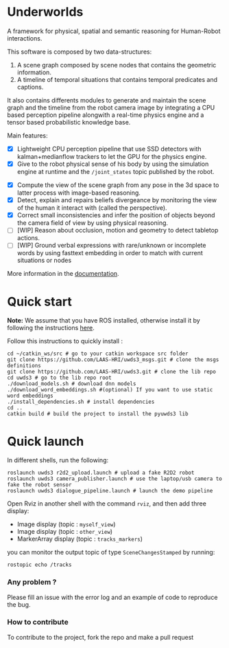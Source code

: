 
# Underworlds
A framework for physical, spatial and semantic reasoning for Human-Robot interactions.

This software is composed by two data-structures:
  1. A scene graph composed by scene nodes that contains the geometric information.
  2. A timeline of temporal situations that contains temporal predicates and captions.

It also contains differents modules to generate and maintain the scene graph and the timeline from the robot camera image by integrating a CPU based perception pipeline alongwith a real-time physics engine and a tensor based probabilistic knowledge base.

Main features:
 - [x] Lightweight CPU perception pipeline that use SSD detectors with kalman+medianflow trackers to let the GPU for the physics engine.
 - [x] Give to the robot physical sense of his body by using the simulation engine at runtime and the `/joint_states` topic published by the robot.
 * [x] Compute the view of the scene graph from any pose in the 3d space to latter process with image-based reasoning.
 * [x] Detect, explain and repairs beliefs divergeance by monitoring the view of the human it interact with (called the perspective).
 * [x] Correct small inconsistencies and infer the position of objects beyond the camera field of view by using physical reasoning.
 * [ ] [WIP] Reason about occlusion, motion and geometry to detect tabletop actions.
 * [ ] [WIP] Ground verbal expressions with rare/unknown or incomplete words by using fasttext embedding in order to match with current situations or nodes

More information in the [documentation](https://github.com/LAAS-HRI/uwds3/wiki).

# Quick start
**Note:** We assume that you have ROS installed, otherwise install it by following the instructions [here](https://wiki.ros.org/ROS/Installation).

Follow this instructions to quickly install :
```shell
cd ~/catkin_ws/src # go to your catkin workspace src folder
git clone https://github.com/LAAS-HRI/uwds3_msgs.git # clone the msgs definitions
git clone https://github.com/LAAS-HRI/uwds3.git # clone the lib repo
cd uwds3 # go to the lib repo root
./download_models.sh # download dnn models
./download_word_embeddings.sh #(optional) If you want to use static word embeddings
./install_dependencies.sh # install dependencies
cd ..
catkin build # build the project to install the pyuwds3 lib
```


# Quick launch

In different shells, run the following:
```shell
roslaunch uwds3 r2d2_upload.launch # upload a fake R2D2 robot
roslaunch uwds3 camera_publisher.launch # use the laptop/usb camera to fake the robot sensor
roslaunch uwds3 dialogue_pipeline.launch # launch the demo pipeline
```

Open Rviz in another shell with the command `rviz`, and then add three display:
* Image display (topic : `myself_view`)
* Image display (topic : `other_view`)
* MarkerArray display (topic : `tracks_markers`)

you can monitor the output topic of type `SceneChangesStamped` by running:
```shell
rostopic echo /tracks
```

### Any problem ?

Please fill an issue with the error log and an example of code to reproduce the bug.

### How to contribute

To contribute to the project, fork the repo and make a pull request

